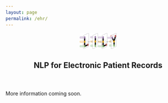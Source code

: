 ```yaml
---
layout: page
permalink: /ehr/
---
```


<center><a href="https://yale-lily.github.io/"><img src="/lily-logo.png" alt="test image" width="20%" height="20%"></a></center>
  <header class="post-header">
    <h2 class="post-title">NLP for Electronic Patient Records</h2>
  </header> 
More information coming soon.

